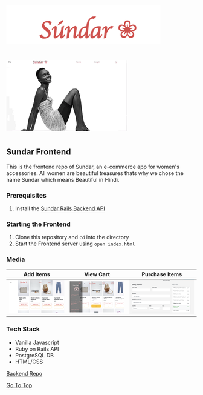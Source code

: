 ![title](./assets/Sundar_Title.png)
# 
![search](./assets/Sundar_CaroselGif.gif)
# 
## Sundar Frontend

This is the frontend repo of Sundar, an e-commerce app for women's accessories. All women are beautiful treasures thats why we chose the name Sundar which means Beautiful in Hindi.

### Prerequisites

1. Install the [Sundar Rails Backend API](https://github.com/21shield/Mod-3-MN-backend)

### Starting the Frontend
1. Clone this repository and `cd` into the directory
2. Start the Frontend server using `open index.html`

### Media
Add Items  |  View Cart | Purchase Items
:-------------------------:|:-------------------------:|:-------------------------:
![](./assets/Sale_items.png)  |  ![](./assets/Cart_items.png) |![](./assets/billing.png)

### Tech Stack

* Vanilla Javascript
* Ruby on Rails API
* PostgreSQL DB
* HTML/CSS



[Backend Repo](https://github.com/21shield/Mod-3-MN-backend)

[Go To Top](#Sundar)
<a name="Title"></a>
